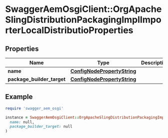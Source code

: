 # SwaggerAemOsgiClient::OrgApacheSlingDistributionPackagingImplImporterLocalDistributioProperties

## Properties

| Name | Type | Description | Notes |
| ---- | ---- | ----------- | ----- |
| **name** | [**ConfigNodePropertyString**](ConfigNodePropertyString.md) |  | [optional] |
| **package_builder_target** | [**ConfigNodePropertyString**](ConfigNodePropertyString.md) |  | [optional] |

## Example

```ruby
require 'swagger_aem_osgi'

instance = SwaggerAemOsgiClient::OrgApacheSlingDistributionPackagingImplImporterLocalDistributioProperties.new(
  name: null,
  package_builder_target: null
)
```

